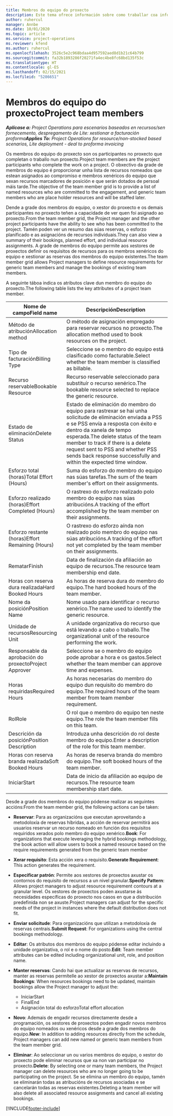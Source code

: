 ```yaml
---
title: Membros do equipo do proxecto
description: Este tema ofrece información sobre como traballar coa información dos membros do equipo do proxecto, os atributos e a programación.
author: ruhercul
manager: Annbe
ms.date: 10/01/2020
ms.topic: article
ms.service: project-operations
ms.reviewer: kfend
ms.author: ruhercul
ms.openlocfilehash: 3526c5e2c968bdaa4d957592aed8d1b21c64b799
ms.sourcegitcommit: fa32b1893286f20271fa4ec4be8fc68bd135f53c
ms.translationtype: HT
ms.contentlocale: gl-ES
ms.lasthandoff: 02/15/2021
ms.locfileid: "5286651"
---
```

# <a name="project-team-members"></a><span data-ttu-id="69a7e-103">Membros do equipo do proxecto</span><span class="sxs-lookup"><span data-stu-id="69a7e-103">Project team members</span></span>

<span data-ttu-id="69a7e-104">_**Aplícase a:** Project Operations para escenarios baseados en recursos/sen fornecemento, despregamento de Lite: xestionar a facturación proforma_</span><span class="sxs-lookup"><span data-stu-id="69a7e-104">_**Applies To:** Project Operations for resource/non-stocked based scenarios, Lite deployment - deal to proforma invoicing_</span></span>

<span data-ttu-id="69a7e-105">Os membros do equipo do proxecto son os participantes no proxecto que completan o traballo nun proxecto.</span><span class="sxs-lookup"><span data-stu-id="69a7e-105">Project team members are the project participants who complete the work on a project.</span></span> <span data-ttu-id="69a7e-106">O obxectivo da grade de membros do equipo é proporcionar unha lista de recursos nomeados que estean asignados ao compromiso e membros xenéricos do equipo que sexan recursos marcadores de posición e que serán dotados de persoal máis tarde.</span><span class="sxs-lookup"><span data-stu-id="69a7e-106">The objective of the team member grid is to provide a list of named resources who are committed to the engagement, and generic team members who are place holder resources and will be staffed later.</span></span>

<span data-ttu-id="69a7e-107">Dende a grade dos membros do equipo, o xestor do proxecto e os demais participantes no proxecto teñen a capacidade de ver quen foi asignado ao proxecto.</span><span class="sxs-lookup"><span data-stu-id="69a7e-107">From the team member grid, the Project manager and the other project participants have the ability to see who has been committed to the project.</span></span> <span data-ttu-id="69a7e-108">Tamén poden ver un resumo das súas reservas, o esforzo planificado e as asignacións de recursos individuais.</span><span class="sxs-lookup"><span data-stu-id="69a7e-108">They can also view a summary of their bookings, planned effort, and individual resource assignments.</span></span> <span data-ttu-id="69a7e-109">A grade de membros do equipo permite aos xestores de proxectos definir os requisitos de recursos para os membros xenéricos do equipo e xestionar as reservas dos membros do equipo existentes.</span><span class="sxs-lookup"><span data-stu-id="69a7e-109">The team member grid allows Project managers to define resource requirements for generic team members and manage the bookings of existing team members.</span></span>

<span data-ttu-id="69a7e-110">A seguinte táboa indica os atributos clave dun membro do equipo do proxecto.</span><span class="sxs-lookup"><span data-stu-id="69a7e-110">The following table lists the key attributes of a project team member.</span></span>

| <span data-ttu-id="69a7e-111">Nome de campo</span><span class="sxs-lookup"><span data-stu-id="69a7e-111">Field name</span></span>          | <span data-ttu-id="69a7e-112">Descripción</span><span class="sxs-lookup"><span data-stu-id="69a7e-112">Description</span></span>                                                                                                                                                                  |
|--------------------------|-----------------------------------------------------------------------------------------------------------------------------------------------------------------------------------|
| <span data-ttu-id="69a7e-113">Método de atribución</span><span class="sxs-lookup"><span data-stu-id="69a7e-113">Allocation method</span></span>        | <span data-ttu-id="69a7e-114">O método de asignación empregado para reservar recursos no proxecto.</span><span class="sxs-lookup"><span data-stu-id="69a7e-114">The allocation method used to book resources on the project.</span></span>                                                                         |
| <span data-ttu-id="69a7e-115">Tipo de facturación</span><span class="sxs-lookup"><span data-stu-id="69a7e-115">Billing Type</span></span>             | <span data-ttu-id="69a7e-116">Seleccione se o membro do equipo está clasificado como facturable.</span><span class="sxs-lookup"><span data-stu-id="69a7e-116">Select whether the team member is classified as billable.</span></span>                                                                                                                                       |
| <span data-ttu-id="69a7e-117">Recurso reservable</span><span class="sxs-lookup"><span data-stu-id="69a7e-117">Bookable Resource</span></span>        | <span data-ttu-id="69a7e-118">Recurso reservable seleccionado para substituír o recurso xenérico.</span><span class="sxs-lookup"><span data-stu-id="69a7e-118">The bookable resource selected to replace the generic resource.</span></span>                                                                                                                   |
| <span data-ttu-id="69a7e-119">Estado de eliminación</span><span class="sxs-lookup"><span data-stu-id="69a7e-119">Delete Status</span></span>            | <span data-ttu-id="69a7e-120">Estado de eliminación do membro do equipo para rastrexar se hai unha solicitude de eliminación enviada a PSS e se PSS envía a resposta con éxito e dentro da xanela de tempo esperada.</span><span class="sxs-lookup"><span data-stu-id="69a7e-120">The delete status of the team member to track if there is a delete request sent to PSS and whether PSS sends back response successfully and within the expected time window.</span></span> |
| <span data-ttu-id="69a7e-121">Esforzo total (horas)</span><span class="sxs-lookup"><span data-stu-id="69a7e-121">Total Effort (Hours)</span></span>     | <span data-ttu-id="69a7e-122">Suma do esforzo do membro do equipo nas súas tarefas.</span><span class="sxs-lookup"><span data-stu-id="69a7e-122">The sum of the team member's effort on their assignments.</span></span>                                                                                                                         |
| <span data-ttu-id="69a7e-123">Esforzo realizado (horas)</span><span class="sxs-lookup"><span data-stu-id="69a7e-123">Effort Completed (Hours)</span></span> | <span data-ttu-id="69a7e-124">O rastrexo do esforzo realizado polo membro do equipo nas súas atribucións.</span><span class="sxs-lookup"><span data-stu-id="69a7e-124">A tracking of the effort accomplished by the team member on their assignments.</span></span>                                                                                           |
| <span data-ttu-id="69a7e-125">Esforzo restante (horas)</span><span class="sxs-lookup"><span data-stu-id="69a7e-125">Effort Remaining (Hours)</span></span> | <span data-ttu-id="69a7e-126">O rastrexo do esforzo aínda non realizado polo membro do equipo nas súas atribucións.</span><span class="sxs-lookup"><span data-stu-id="69a7e-126">A tracking of the effort not yet completed by the team member on their assignments.</span></span>                                                                                    |
| <span data-ttu-id="69a7e-127">Rematar</span><span class="sxs-lookup"><span data-stu-id="69a7e-127">Finish</span></span>                   | <span data-ttu-id="69a7e-128">Data de finalización da afiliación ao equipo de recursos.</span><span class="sxs-lookup"><span data-stu-id="69a7e-128">The resource team membership end date.</span></span>                                                                                                                                            |
| <span data-ttu-id="69a7e-129">Horas con reserva dura realizada</span><span class="sxs-lookup"><span data-stu-id="69a7e-129">Hard Booked Hours</span></span>        | <span data-ttu-id="69a7e-130">As horas de reserva dura do membro do equipo.</span><span class="sxs-lookup"><span data-stu-id="69a7e-130">The hard booked hours of the team member.</span></span>                                                                                                                                                                |
| <span data-ttu-id="69a7e-131">Nome da posición</span><span class="sxs-lookup"><span data-stu-id="69a7e-131">Position Name</span></span>            | <span data-ttu-id="69a7e-132">Nome usado para identificar o recurso xenérico.</span><span class="sxs-lookup"><span data-stu-id="69a7e-132">The name used to identify the generic resource.</span></span>                                                                                                                                   |
| <span data-ttu-id="69a7e-133">Unidade de recursos</span><span class="sxs-lookup"><span data-stu-id="69a7e-133">Resourcing Unit</span></span>          | <span data-ttu-id="69a7e-134">A unidade organizativa do recurso que está levando a cabo o traballo.</span><span class="sxs-lookup"><span data-stu-id="69a7e-134">The organizational unit of the resource performing the work.</span></span>                                                                                                                      |
| <span data-ttu-id="69a7e-135">Responsable da aprobación do proxecto</span><span class="sxs-lookup"><span data-stu-id="69a7e-135">Project Approver</span></span>         | <span data-ttu-id="69a7e-136">Seleccione se o membro do equipo pode aprobar a hora e os gastos.</span><span class="sxs-lookup"><span data-stu-id="69a7e-136">Select whether the team member can approve time and expenses.</span></span>                                                                                                                     |
| <span data-ttu-id="69a7e-137">Horas requiridas</span><span class="sxs-lookup"><span data-stu-id="69a7e-137">Required Hours</span></span>           | <span data-ttu-id="69a7e-138">As horas necesarias do membro do equipo dun requisito do membro do equipo.</span><span class="sxs-lookup"><span data-stu-id="69a7e-138">The required hours of the team member from team member requirement.</span></span>                                                                                                                       |
| <span data-ttu-id="69a7e-139">Rol</span><span class="sxs-lookup"><span data-stu-id="69a7e-139">Role</span></span>                     | <span data-ttu-id="69a7e-140">O rol que o membro do equipo ten neste equipo.</span><span class="sxs-lookup"><span data-stu-id="69a7e-140">The role the team member fills on this team.</span></span>                                                                                                                                |
| <span data-ttu-id="69a7e-141">Descrición da posición</span><span class="sxs-lookup"><span data-stu-id="69a7e-141">Position Description</span></span>     | <span data-ttu-id="69a7e-142">Introduza unha descrición do rol deste membro do equipo.</span><span class="sxs-lookup"><span data-stu-id="69a7e-142">Enter a description of the role for this team member.</span></span>                                                                                                                             |
| <span data-ttu-id="69a7e-143">Horas con reserva branda realizada</span><span class="sxs-lookup"><span data-stu-id="69a7e-143">Soft Booked Hours</span></span>        | <span data-ttu-id="69a7e-144">As horas de reserva branda do membro do equipo.</span><span class="sxs-lookup"><span data-stu-id="69a7e-144">The soft booked hours of the team member.</span></span>                                                                                                                                                                 |
| <span data-ttu-id="69a7e-145">Iniciar</span><span class="sxs-lookup"><span data-stu-id="69a7e-145">Start</span></span>                    | <span data-ttu-id="69a7e-146">Data de inicio da afiliación ao equipo de recursos.</span><span class="sxs-lookup"><span data-stu-id="69a7e-146">The resource team membership start date.</span></span>                                                                                                                                          |

<span data-ttu-id="69a7e-147">Desde a grade dos membros do equipo pódense realizar as seguintes accións:</span><span class="sxs-lookup"><span data-stu-id="69a7e-147">From the team member grid, the following actions can be taken:</span></span>

- <span data-ttu-id="69a7e-148">**Reservar**: Para as organizacións que executan aproveitando a metodoloxía de reservas híbridas, a acción de reservar permitirá aos usuarios reservar un recurso nomeado en función dos requisitos requiridos xerados polo membro do equipo xenérico.</span><span class="sxs-lookup"><span data-stu-id="69a7e-148">**Book**: For organizations that execute leveraging the hybrid bookings methodology, the book action will allow users to book a named resource based on the require requirements generated from the generic team member</span></span>
- <span data-ttu-id="69a7e-149">**Xerar requisito**: Esta acción xera o requisito.</span><span class="sxs-lookup"><span data-stu-id="69a7e-149">**Generate Requirement**: This action generates the requirement.</span></span>
- <span data-ttu-id="69a7e-150">**Especificar patrón**: Permite aos xestores de proxectos axustar os contornos do requisito de recursos a un nivel granular.</span><span class="sxs-lookup"><span data-stu-id="69a7e-150">**Specify Pattern**: Allows project managers to adjust resource requirement contours at a granular level.</span></span> <span data-ttu-id="69a7e-151">Os xestores de proxectos poden axustarse ás necesidades específicas do proxecto nos casos en que a distribución predefinida non se axuste.</span><span class="sxs-lookup"><span data-stu-id="69a7e-151">Project managers can adjust for the specific needs of the project in instances where the default distribution does not fit.</span></span>
- <span data-ttu-id="69a7e-152">**Enviar solicitude**: Para organizacións que utilizan a metodoloxía de reservas centrais.</span><span class="sxs-lookup"><span data-stu-id="69a7e-152">**Submit Request**: For organizations using the central bookings methodology.</span></span>
- <span data-ttu-id="69a7e-153">**Editar**: Os atributos dos membros do equipo pódense editar incluíndo a unidade organizativa, o rol e o nome do posto.</span><span class="sxs-lookup"><span data-stu-id="69a7e-153">**Edit**: Team member attributes can be edited including organizational unit, role, and position name.</span></span>
- <span data-ttu-id="69a7e-154">**Manter reservas**: Cando hai que actualizar as reservas de recursos, manter as reservas permítelle ao xestor de proxectos axustar a:</span><span class="sxs-lookup"><span data-stu-id="69a7e-154">**Maintain Bookings**: When resources bookings need to be updated, maintain bookings allow the Project manager to adjust the:</span></span>

    - <span data-ttu-id="69a7e-155">Iniciar</span><span class="sxs-lookup"><span data-stu-id="69a7e-155">Start</span></span>
    - <span data-ttu-id="69a7e-156">Final</span><span class="sxs-lookup"><span data-stu-id="69a7e-156">End</span></span>
    - <span data-ttu-id="69a7e-157">Asignación total do esforzo</span><span class="sxs-lookup"><span data-stu-id="69a7e-157">Total effort allocation</span></span>

- <span data-ttu-id="69a7e-158">**Novo**: Ademais de engadir recursos directamente desde a programación, os xestores de proxectos poden engadir novos membros do equipo nomeados ou xenéricos desde a grade dos membros do equipo.</span><span class="sxs-lookup"><span data-stu-id="69a7e-158">**New**: In addition to adding resources directly from the schedule, Project managers can add new named or generic team members from the team member grid.</span></span>
- <span data-ttu-id="69a7e-159">**Eliminar**: Ao seleccionar un ou varios membros do equipo, o xestor do proxecto pode eliminar recursos que xa non van participar no proxecto.</span><span class="sxs-lookup"><span data-stu-id="69a7e-159">**Delete**: By selecting one or many team members, the Project manager can delete resources who are no longer going to be participating on the project.</span></span> <span data-ttu-id="69a7e-160">Se se elimina un membro do equipo, tamén se eliminarán todas as atribucións de recursos asociadas e se cancelarán todas as reservas existentes.</span><span class="sxs-lookup"><span data-stu-id="69a7e-160">Deleting a team member will also delete all associated resource assignments and  cancel all existing bookings.</span></span>


[!INCLUDE[footer-include](../includes/footer-banner.md)]